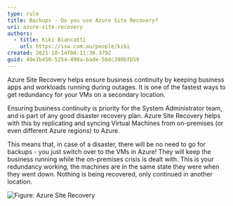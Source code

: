 ```yaml
---
type: rule
title: Backups - Do you use Azure Site Recovery?
uri: azure-site-recovery
authors:
  - title: Kiki Biancatti
    url: https://ssw.com.au/people/kiki
created: 2021-10-14T04:11:36.379Z
guid: 48e1b450-5254-490a-bade-564c390bfb59
---
```

Azure Site Recovery helps ensure business continuity by keeping business apps and workloads running during outages. It is one of the fastest ways to get redundancy for your VMs on a secondary location.

<!--endintro-->

Ensuring business continuity is priority for the System Administrator team, and is part of any good disaster recovery plan. Azure Site Recovery helps with this by replicating and syncing Virtual Machines from on-premises (or even different Azure regions) to Azure.

This means that, in case of a disaster, there will be no need to go for backups - you just switch over to the VMs in Azure! They will keep the business running while the on-premises crisis is dealt with. This is your redundancy working, the machines are in the same state they were when they went down. Nothing is being recovered, only continued in another location.

![Figure: Azure Site Recovery](https://i.ytimg.com/vi/rKKiiHOuV74/hqdefault.jpg)